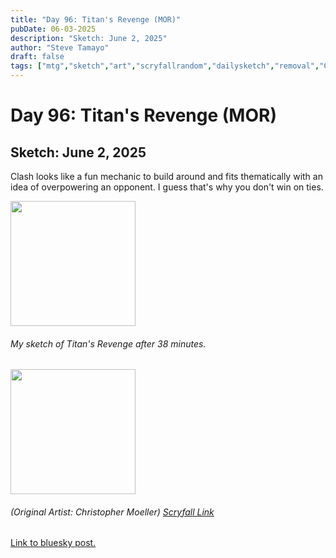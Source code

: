 ```yaml
---
title: "Day 96: Titan's Revenge (MOR)"
pubDate: 06-03-2025
description: "Sketch: June 2, 2025"
author: "Steve Tamayo"
draft: false
tags: ["mtg","sketch","art","scryfallrandom","dailysketch","removal","Christopher Moeller"]
---
```

# Day 96: Titan's Revenge (MOR)
## Sketch: June 2, 2025


Clash looks like a fun mechanic to build around and fits thematically with an idea of overpowering an opponent. I guess that's why you don't win on ties.


<img src="https://cdn.bsky.app/img/feed_fullsize/plain/did:plc:vlb3baqyfxfheceuqyubujfl/bafkreieb3ndkitvhxf7akx6n2aiwyarosg4wtdrpeyo744dzg4dtru6mza@jpeg" height="200">


###### My sketch of Titan's Revenge after 38 minutes.
<img src="https://cards.scryfall.io/large/front/b/1/b1b0f9ca-b752-4dd6-982b-06bb3a27ddbc.jpg?1562880793" height="200">


###### (Original Artist: Christopher Moeller) [Scryfall Link](https://scryfall.com/card/mor/110/titans-revenge)


[Link to bluesky post.](https://bsky.app/profile/sorocoroto.bsky.social/post/3lqqntckbl222)